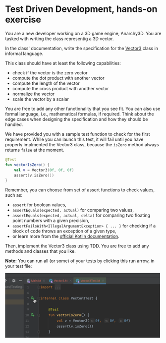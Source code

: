 # Test Driven Development, hands-on exercise
You are a new developer working on a 3D game engine, Anarchy3D. You are tasked with writing the class representig a 3D vector.

In the class' documentation, write the specification for the [Vector3](src/main/kotlin/Vector3.kt) class in informal language.

This class should have at least the following capabilities:

- check if the vector is the zero vector
- compute the dot product with another vector
- compute the length of the vector
- compute the cross product with another vector
- normalize the vector
- scale the vector by a scalar

You are free to add any other functionality that you see fit. You can also use formal language, i.e., mathematical formulas, if required. Think about the edge cases when designing the specification and how they should be handled.

We have provided you with a sample test function to check for the first requirement. While you can launch this test, it will fail until you have properly implmented the Vector3 class, because the `isZero` method always returns `false` at the moment.

```kotlin
@Test
fun vectorIsZero() {
    val v = Vector3(0f, 0f, 0f)
    assert(v.isZero())
}
```

Remember, you can choose from set of assert functions to check values, such as: 
- `assert` for boolean values,
- `assertEquals(expected, actual)` for comparing two values,
- `assertEquals(expected, actual, delta)` for comparing two floating point numbers with a given precision,
- `assertFailsWith<IllegalArgumentException> { ... }` for checking if a block of code throws an exception of a given type,
- or learn more from the [official Kotlin documentation](https://kotlinlang.org/docs/jvm-test-using-junit.html).

Then, implement the Vector3 class using TDD. You are free to add any methods and classes that you like.

**Note:** You can run all (or some) of your tests by clicking this run arrow, in your test file:

<img src="../res/run_tests.png" width="500px">